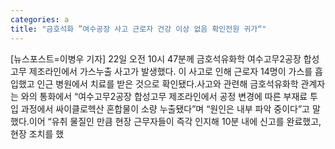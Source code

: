 ```yaml
---
categories: a
title: "금호석화 ”여수공장 사고 근로자 건강 이상 없음 확인전원 귀가“"
---
```

[뉴스포스트=이병우 기자] 22일 오전 10시 47분께 금호석유화학 여수고무2공장 합성고무 제조라인에서 가스누출 사고가 발생했다. 이 사고로 인해 근로자 14명이 가스를 흡입했고 인근 병원에서 치료를 받은 것으로 확인됐다.사고와 관련해 금호석유화학 관계자는 와의 통화에서 “여수고무2공장 합성고무 제조라인에서 공정 변경에 따른 부재료 투입 과정에서 싸이클로헥산 혼합물이 소량 누출됐다”며 “원인은 내부 파악 중이다”고 말했다.이어 “유취 물질인 만큼 현장 근무자들이 즉각 인지해 10분 내에 신고를 완료했고, 현장 조치를 했